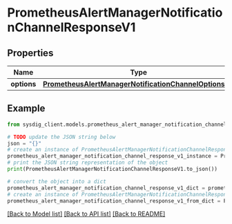# PrometheusAlertManagerNotificationChannelResponseV1


## Properties

Name | Type | Description | Notes
------------ | ------------- | ------------- | -------------
**options** | [**PrometheusAlertManagerNotificationChannelOptionsV1**](PrometheusAlertManagerNotificationChannelOptionsV1.md) |  | 

## Example

```python
from sysdig_client.models.prometheus_alert_manager_notification_channel_response_v1 import PrometheusAlertManagerNotificationChannelResponseV1

# TODO update the JSON string below
json = "{}"
# create an instance of PrometheusAlertManagerNotificationChannelResponseV1 from a JSON string
prometheus_alert_manager_notification_channel_response_v1_instance = PrometheusAlertManagerNotificationChannelResponseV1.from_json(json)
# print the JSON string representation of the object
print(PrometheusAlertManagerNotificationChannelResponseV1.to_json())

# convert the object into a dict
prometheus_alert_manager_notification_channel_response_v1_dict = prometheus_alert_manager_notification_channel_response_v1_instance.to_dict()
# create an instance of PrometheusAlertManagerNotificationChannelResponseV1 from a dict
prometheus_alert_manager_notification_channel_response_v1_from_dict = PrometheusAlertManagerNotificationChannelResponseV1.from_dict(prometheus_alert_manager_notification_channel_response_v1_dict)
```
[[Back to Model list]](../README.md#documentation-for-models) [[Back to API list]](../README.md#documentation-for-api-endpoints) [[Back to README]](../README.md)


